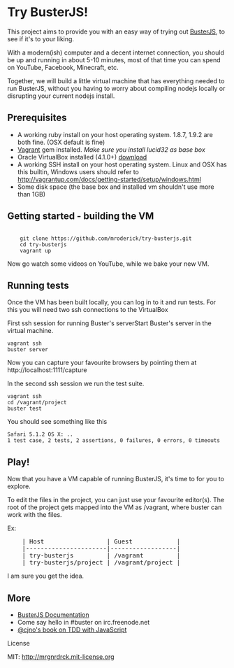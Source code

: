 Try BusterJS!
===================

This project aims to provide you with an easy way of trying out [BusterJS](http://busterjs.org/), to see if it's to your liking.

With a modern(ish) computer and a decent internet connection, you should be up and running in about 5-10 minutes, most of that time you can spend on YouTube, Facebook, Minecraft, etc.

Together, we will build a little virtual machine that has everything needed to run BusterJS, without you having to worry about compiling nodejs locally or disrupting your current nodejs install.

Prerequisites
-------------------

* A working ruby install on your host operating system. 1.8.7, 1.9.2 are both fine. (OSX default is fine)
* [Vagrant](http://vagrantup.com) gem installed. *Make sure you install lucid32 as base box*
* Oracle VirtualBox installed (4.1.0+) [download](https://www.virtualbox.org/wiki/Downloads)
* A working SSH install on your host operating system. Linux and OSX has this builtin, Windows users should refer to <http://vagrantup.com/docs/getting-started/setup/windows.html>
* Some disk space (the base box and installed vm shouldn't use more than 1GB)

Getting started - building the VM
-------------------

<code>
	git clone https://github.com/mroderick/try-busterjs.git
	cd try-busterjs
	vagrant up
</code>

Now go watch some videos on YouTube, while we bake your new VM.


Running tests
-------------------

Once the VM has been built locally, you can log in to it and run tests. For this you will need two ssh connections to the VirtualBox

First ssh session for running Buster's serverStart Buster's server in the virtual machine.

	vagrant ssh
	buster server

Now you can capture your favourite browsers by pointing them at http://localhost:1111/capture

In the second ssh session we run the test suite.

	vagrant ssh
	cd /vagrant/project
	buster test

You should see something like this

	Safari 5.1.2 OS X: ..
	1 test case, 2 tests, 2 assertions, 0 failures, 0 errors, 0 timeouts

Play!
-------------------

Now that you have a VM capable of running BusterJS, it's time to for you to explore.

To edit the files in the project, you can just use your favourite editor(s). The root of the project gets mapped into the VM as /vagrant, where buster can work with the files.

Ex:

<pre>
	| Host                 | Guest            |
	|----------------------|------------------|
	| try-busterjs         | /vagrant         |
	| try-busterjs/project | /vagrant/project |
</pre>

I am sure you get the idea.

More
-------------------

* [BusterJS Documentation](http://busterjs.org/docs/)
* Come say hello in #buster on irc.freenode.net
* [@cjno's book on TDD with JavaScript](http://tddjs.com/)

License

MIT: http://mrgnrdrck.mit-license.org
